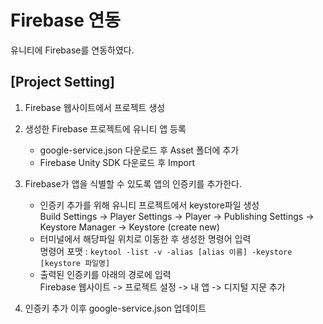 # Firebase 연동

유니티에 Firebase를 연동하였다.

## [Project Setting]

1. Firebase 웹사이트에서 프로젝트 생성
1. 생성한 Firebase 프로젝트에 유니티 앱 등록
	* google-service.json 다운로드 후 Asset 폴더에 추가
	* Firebase Unity SDK 다운로드 후 Import

1. Firebase가 앱을 식별할 수 있도록 앱의 인증키를 추가한다.  
    * 인증키 추가를 위해 유니티 프로젝트에서 keystore파일 생성  
    Build Settings -> Player Settings -> Player -> Publishing Settings -> Keystore Manager -> Keystore (create new)
    * 터미널에서 해당파일 위치로 이동한 후 생성한 명령어 입력  
    명령어 포맷 : `keytool -list -v -alias [alias 이름] -keystore [keystore 파일명]`  
    * 출력된 인증키를 아래의 경로에 입력  
    Firebase 웹사이트 -> 프로젝트 설정 -> 내 앱 -> 디지털 지문 추가
1. 인증키 추가 이후 google-service.json 업데이트